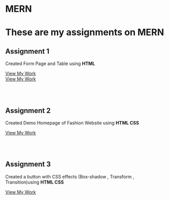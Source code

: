 # MERN
<p><h1>These are my assignments on MERN</h1></p>

<h2>Assignment 1</h2>

<p> Created Form Page and Table using <strong>HTML</strong> </p>
<a href="https://08gunjan.github.io/MERN/Assignment1/BioData.html">View My Work</a><br>
<a href="https://08gunjan.github.io/MERN/Assignment1/schoolTimeTable.html">View My Work</a>

<br><br>

<h2>Assignment 2</h2>
<p> Created Demo Homepage of Fashion Website using <strong>HTML CSS</strong> </p>
<a href="https://08gunjan.github.io/MERN/Assignment2/">View My Work</a>

<br><br>

<h2>Assignment 3</h2>
<p> Created a button with CSS effects (Box-shadow , Transform , Transition)using <strong>HTML CSS</strong> </p>
<a href="https://08gunjan.github.io/MERN/Assignment3/">View My Work</a>

  
